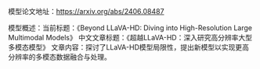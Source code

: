 模型论文地址：https://arxiv.org/abs/2406.08487

模型概述：当前标题：《Beyond LLaVA-HD: Diving into High-Resolution Large Multimodal Models》
中文文章标题：《超越LLaVA-HD：深入研究高分辨率大型多模态模型》
文章内容：探讨了LLaVA-HD模型局限性，提出新模型以实现更高分辨率的多模态数据融合与处理。
